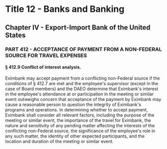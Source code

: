
# Title 12 - Banks and Banking
## Chapter IV - Export-Import Bank of the United States
### PART 412 - ACCEPTANCE OF PAYMENT FROM A NON-FEDERAL SOURCE FOR TRAVEL EXPENSES
#### § 412.9 Conflict of interest analysis.

Eximbank may accept payment from a conflicting non-Federal source if the conditions of § 412.7 are met and the employee's supervisor (except in the case of Board members) and the DAEO determine that Eximbank's interest in the employee's attendance at or participation in the meeting or similar event outweighs concern that acceptance of the payment by Eximbank may cause a reasonable person to question the integrity of Eximbank's programs and operations. In determining whether to accept payment, Eximbank shall consider all relevant factors, including the purpose of the meeting or similar event, the importance of the travel for Eximbank, the nature and sensitivity of any pending matter affecting the interests of the conflicting non-Federal source, the significance of the employee's role in any such matter, the identity of other expected participants, and the location and duration of the meeting or similar event.
